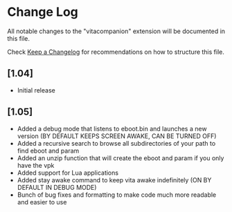 # Change Log
All notable changes to the "vitacompanion" extension will be documented in this file.

Check [Keep a Changelog](http://keepachangelog.com/) for recommendations on how to structure this file.

## [1.04]
- Initial release

## [1.05]

- Added a debug mode that listens to eboot.bin and launches a new version (BY DEFAULT KEEPS SCREEN AWAKE, CAN BE TURNED OFF)
- Added a recursive search to browse all subdirectories of your path to find eboot and param
- Added an unzip function that will create the eboot and param if you only have the vpk
- Added support for Lua applications
- Added stay awake command to keep vita awake indefinitely (ON BY DEFAULT IN DEBUG MODE)
- Bunch of bug fixes and formatting to make code much more readable and easier to use
